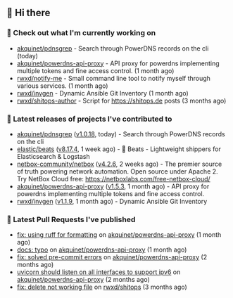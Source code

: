 ## 👋 Hi there

### 👷 Check out what I'm currently working on


- [akquinet/pdnsgrep](https://github.com/akquinet/pdnsgrep) - Search through PowerDNS records on the cli (today)
- [akquinet/powerdns-api-proxy](https://github.com/akquinet/powerdns-api-proxy) - API proxy for powerdns implementing multiple tokens and fine access control. (1 month ago)
- [rwxd/notify-me](https://github.com/rwxd/notify-me) - Small command line tool to notify myself through various services. (1 month ago)
- [rwxd/invgen](https://github.com/rwxd/invgen) - Dynamic Ansible Git Inventory (1 month ago)
- [rwxd/shitops-author](https://github.com/rwxd/shitops-author) - Script for https://shitops.de posts (3 months ago)

### 🔭 Latest releases of projects I've contributed to


- [akquinet/pdnsgrep](https://github.com/akquinet/pdnsgrep) ([v1.0.18](https://github.com/akquinet/pdnsgrep/releases/tag/v1.0.18), today) - Search through PowerDNS records on the cli
- [elastic/beats](https://github.com/elastic/beats) ([v8.17.4](https://github.com/elastic/beats/releases/tag/v8.17.4), 1 week ago) - :tropical_fish: Beats - Lightweight shippers for Elasticsearch &amp; Logstash
- [netbox-community/netbox](https://github.com/netbox-community/netbox) ([v4.2.6](https://github.com/netbox-community/netbox/releases/tag/v4.2.6), 2 weeks ago) - The premier source of truth powering network automation. Open source under Apache 2. Try NetBox Cloud free: https://netboxlabs.com/free-netbox-cloud/
- [akquinet/powerdns-api-proxy](https://github.com/akquinet/powerdns-api-proxy) ([v1.5.3](https://github.com/akquinet/powerdns-api-proxy/releases/tag/v1.5.3), 1 month ago) - API proxy for powerdns implementing multiple tokens and fine access control.
- [rwxd/invgen](https://github.com/rwxd/invgen) ([v1.1.9](https://github.com/rwxd/invgen/releases/tag/v1.1.9), 1 month ago) - Dynamic Ansible Git Inventory

### 🔨 Latest Pull Requests I've published


- [fix: using ruff for formatting](https://github.com/akquinet/powerdns-api-proxy/pull/150) on [akquinet/powerdns-api-proxy](https://github.com/akquinet/powerdns-api-proxy) (1 month ago)
- [docs: typo](https://github.com/akquinet/powerdns-api-proxy/pull/144) on [akquinet/powerdns-api-proxy](https://github.com/akquinet/powerdns-api-proxy) (1 month ago)
- [fix: solved pre-commit errors](https://github.com/akquinet/powerdns-api-proxy/pull/133) on [akquinet/powerdns-api-proxy](https://github.com/akquinet/powerdns-api-proxy) (2 months ago)
- [uvicorn should listen on all interfaces to support ipv6](https://github.com/akquinet/powerdns-api-proxy/pull/128) on [akquinet/powerdns-api-proxy](https://github.com/akquinet/powerdns-api-proxy) (2 months ago)
- [fix: delete not working file](https://github.com/rwxd/shitops/pull/17) on [rwxd/shitops](https://github.com/rwxd/shitops) (3 months ago)
